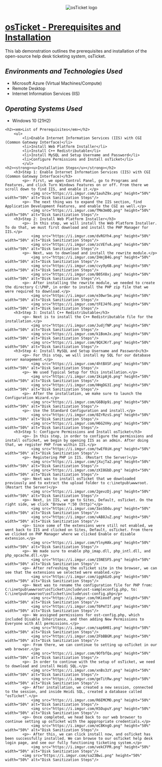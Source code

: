 <p align="center">
<img src="https://i.imgur.com/Clzj7Xs.png" alt="osTicket logo"/>
</p>
<h1><u>osTicket - Prerequisites and Installation</u></h1>
    <p>This lab demonstration outlines the prerequisites and installation of the open-source help desk ticketing system, osTicket.</p>
    <h2><em>Environments and Technologies Used</em></h2>
        <ul>
            <li>Microsoft Azure (Virtual Machines/Compute)</li>
            <li>Remote Desktop</li>
            <li>Internet Information Services (IIS)</li>
        </ul>
    <h2><em>Operating Systems Used</em></h2>
        <ul>
            <li>Windows 10 (21H2)</li>
        </ul>
    
    <h2><em>List of Prerequisites</em></h2>
        <ul>
            <li>Enable Internet Information Services (IIS) with CGI (Common Gateway Interface)</li>
            <li>Install Web Platform Installer</li>
            <li>Install C++ Redistributable</li>
            <li>Install MySQL and Setup Username and Password</li>
            <li>Configure Permissions and Install osTicket</li>
            </ul>
    <h2><strong><u>Installation Steps</u></strong></h2>
        <h3>Step 1: Enable Internet Information Services (IIS) with CGI (Common Gateway Interface)</h3>
            <p>- First, we open Control Panel, go to Programs and Features, and click Turn Windows Features on or off. From there we scroll down to find IIS, and enable it.</p>
                <img src="https://i.imgur.com/1auhZ9x.png" height="50%" width="50%" alt="Disk Sanitization Steps"/>
            <p>- The next thing was to expand the IIS section, find Application Development Features, and enable the CGI as well.</p>
                <img src="https://i.imgur.com/TMm3m0Q.png" height="50%" width="50%" alt="Disk Sanitization Steps"/>
        <h3>Step 2: Install Web Platform Installer</h3>
            <p>- In this step, we will install the Web Platform Installer. To do that, we must first download and install the PHP Manager for IIS.</p>
                <img src="https://i.imgur.com/dvRGYh4.png" height="50%" width="50%" alt="Disk Sanitization Steps"/>
                <img src="https://i.imgur.com/zcVEfvA.png" height="50%" width="50%" alt="Disk Sanitization Steps"/>
            <p>- Next, was to download and install the rewrite module.</p>
                <img src="https://i.imgur.com/IHmjB4G.png" height="50%" width="50%" alt="Disk Sanitization Steps"/>
                <img src="https://i.imgur.com/cvy9y6B.png" height="50%" width="50%" alt="Disk Sanitization Steps"/>
                <img src="https://i.imgur.com/B05X8xj.png" height="50%" width="50%" alt="Disk Sanitization Steps"/>\
            <p>- After installing the rewrite module, we needed to create the directory C:\PHP, in order to install the PHP zip file that we were required to download.</p>
                <img src="https://i.imgur.com/e30wr5m.png" height="50%" width="50%" alt="Disk Sanitization Steps"/>
                <img src="https://i.imgur.com/tFEJ4f6.png" height="50%" width="50%" alt="Disk Sanitization Steps"/>
        <h3>Step 3: Install C++ Redistributable</h3>
            <p>- Next is to install the C++ Redistributable file for the installation.</p>
                <img src="https://i.imgur.com/JudjfNP.png" height="50%" width="50%" alt="Disk Sanitization Steps"/>
                <img src="https://i.imgur.com/k1BomJx.png" height="50%" width="50%" alt="Disk Sanitization Steps"/>
                <img src="https://i.imgur.com/9QXJKrT.png" height="50%" width="50%" alt="Disk Sanitization Steps"/>
        <h3>Step 4: Install MySQL and Setup Username and Password</h3>
            <p>- For this step, we will install my SQL for our database server management.</p>
                <img src="https://i.imgur.com/4htBXSF.png" height="50%" width="50%" alt="Disk Sanitization Steps"/>
            <p>- We used Typical Setup for this installation.</p>
                <img src="https://i.imgur.com/1kipAj6.png" height="50%" width="50%" alt="Disk Sanitization Steps"/>
                <img src="https://i.imgur.com/HHgDG3I.png" height="50%" width="50%" alt="Disk Sanitization Steps"/>
            <p>- After the installation, we make sure to launch the Configuration Wizard.</p>
                <img src="https://i.imgur.com/G6BUp9i.png" height="50%" width="50%" alt="Disk Sanitization Steps"/>
            <p>- Use the Standard Configuration and install.</p>
                <img src="https://i.imgur.com/0ZrRzsS.png" height="50%" width="50%" alt="Disk Sanitization Steps"/>
                <img src="https://i.imgur.com/H6G2VHy.png" height="50%" width="50%" alt="Disk Sanitization Steps"/>
        <h3>Step 5: Configure Permissions and Install osTicket</h3>
            <p>- In this step, in order to configure the permissions and install osTicket, we begin by opening IIS as an admin. After doing that, we register PHP from within IIS.</p>
                <img src="https://i.imgur.com/twEf0iH.png" height="50%" width="50%" alt="Disk Sanitization Steps"/>
            <p>- Registering PHP in IIS. (Restart the Server)</p>
                <img src="https://i.imgur.com/jXujTa2.png" height="50%" width="50%" alt="Disk Sanitization Steps"/>
                <img src="https://i.imgur.com/zXI8GbD.png" height="50%" width="50%" alt="Disk Sanitization Steps"/>
            <p>- Next was to install osTicket that we downloaded previously and to extract the upload folder to c:\inetpub\wwwroot. (Restart the Server)</p>
                <img src="https://i.imgur.com/2gevzDj.png" height="50%" width="50%" alt="Disk Sanitization Steps"/>
            <p>- Next, in IIS, we go to Sites, Default, osTicket. On the right side, we click "Browse *:50 (http)"</p>
                <img src="https://i.imgur.com/3asSOdu.png" height="50%" width="50%" alt="Disk Sanitization Steps"/>
                <img src="https://i.imgur.com/vAB8JuZ.png" height="50%" width="50%" alt="Disk Sanitization Steps"/>
            <p>- Since some of the extensions were still not enabled, we went back to IIS and clicked on Sites, Default, osTicket. From there we clicked on PHP Manager where we clicked Enable or disable extension.</p>
                <img src="https://i.imgur.com/YlnyHAk.png" height="50%" width="50%" alt="Disk Sanitization Steps"/>
            <p>- We made sure to enable php_imap.dll, php_intl.dll, and php_opcache.dll.</p>
                <img src="https://i.imgur.com/15NESF5.png" height="50%" width="50%" alt="Disk Sanitization Steps"/>
            <p>- After refreshing the osTicket site in the browser, we can see that the extensions we selected were enabled.</p>
                <img src="https://i.imgur.com/iggkGzO.png" height="50%" width="50%" alt="Disk Sanitization Steps"/>
            <p>- Next was to rename the configuration file for PHP from: C:\inetpub\wwwroot\osTicket\include\ost-sampleconfig.php, to: C:\inetpub\wwwroot\osTicket\include\ost-config.php</p>
                <img src="https://i.imgur.com/hKieodf.png" height="50%" width="50%" alt="Disk Sanitization Steps"/>
                <img src="https://i.imgur.com/T6PmTIf.png" height="50%" width="50%" alt="Disk Sanitization Steps"/>
            <p>- We assigned permissions for ost-config.php, which included Disable Inheritance, and then adding New Permissions to Everyone with All permissions.</p>
                <img src="https://i.imgur.com/sap6H01.png" height="50%" width="50%" alt="Disk Sanitization Steps"/>
                <img src="https://i.imgur.com/2FbBBGM.png" height="50%" width="50%" alt="Disk Sanitization Steps"/>
            <p>- From there, we can continue to setting up osTicket in our web browser.</p>
                <img src="https://i.imgur.com/9OfbfQa.png" height="50%" width="50%" alt="Disk Sanitization Steps"/>
            <p>- In order to continue with the setup of osTicket, we need to download and install Heidi SQL.</p>
                <img src="https://i.imgur.com/xnBs3zY.png" height="50%" width="50%" alt="Disk Sanitization Steps"/>
                <img src="https://i.imgur.com/geTitRw.png" height="50%" width="50%" alt="Disk Sanitization Steps"/>
            <p>- After installation, we created a new session, connected to the session, and inside Heidi SQL, created a database called "osTicket".</p>
                <img src="https://i.imgur.com/R6EMCMO.png" height="50%" width="50%" alt="Disk Sanitization Steps"/>
                <img src="https://i.imgur.com/KSOupuY.png" height="50%" width="50%" alt="Disk Sanitization Steps"/>
            <p>- Once completed, we head back to our web browser to continue setting up osTicket with the apppropriate credentials.</p>
                <img src="https://i.imgur.com/eC8KngO.png" height="50%" width="50%" alt="Disk Sanitization Steps"/>
            <p>- After this, we can click install now, and osTicket has been successfully installed. We can browse to our osTicket help desk login page, and see our fully functioning ticketing system.</p>
                <img src="https://i.imgur.com/vekCFPR.png" height="50%" width="50%" alt="Disk Sanitization Steps"/>
            <img src="https://i.imgur.com/sa23Bwi.png" height="50%" width="50%" alt="Disk Sanitization Steps"/>    
